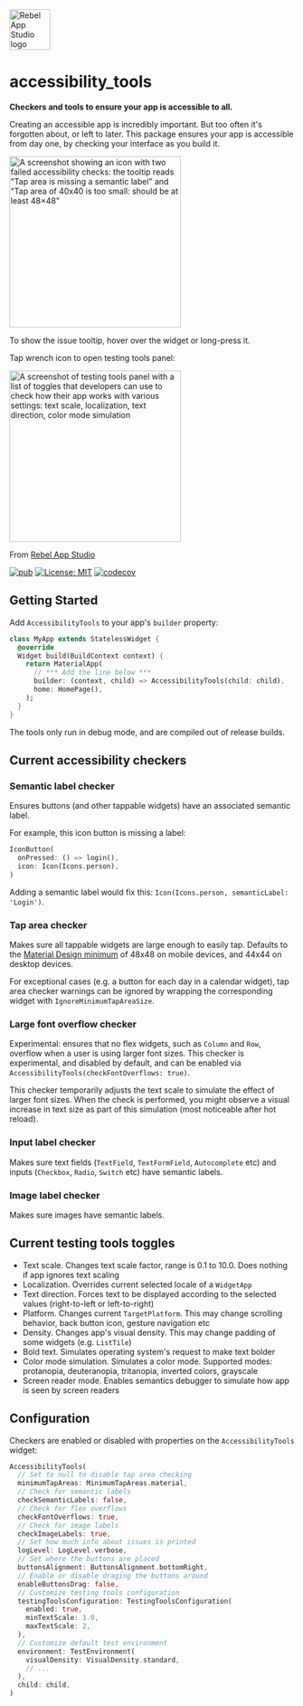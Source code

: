<img width="72" alt="Rebel App Studio logo" src="https://github.com/rebelappstudio/accessibility_tools/assets/20989940/922ccd4c-858d-4d2b-8c3e-2a8adf5af4ba">

# accessibility_tools

**Checkers and tools to ensure your app is accessible to all.**

Creating an accessible app is incredibly important. But too often it's forgotten about, or left to later. This package ensures your app is accessible from day one, by checking your interface as you build it.

<img width="303" alt='A screenshot showing an icon with two failed accessibility checks: the tooltip reads "Tap area is missing a semantic label" and "Tap area of 40x40 is too small: should be at least 48×48"' src="https://user-images.githubusercontent.com/756862/208949704-1b1f9211-2ae4-428d-a410-b58f03115b6a.png">

To show the issue tooltip, hover over the widget or long-press it.

Tap wrench icon to open testing tools panel:

<img width="303" alt="A screenshot of testing tools panel with a list of toggles that developers can use to check how their app works with various settings: text scale, localization, text direction, color mode simulation" src="https://github.com/rebelappstudio/accessibility_tools/assets/20989940/f21aef83-2ec3-4ab9-8ea7-bbfe17595ea6">

From [Rebel App Studio][rebel_home]

[![pub](https://img.shields.io/pub/v/accessibility_tools.svg?label=pub.dev&color=blue)](https://pub.dev/packages/accessibility_tools)
[![License: MIT](https://img.shields.io/badge/License-MIT-purple.svg)](https://opensource.org/licenses/MIT)
[![codecov](https://codecov.io/gh/rebelappstudio/accessibility_tools/branch/main/graph/badge.svg?token=GSOA9QVWB8)](https://codecov.io/gh/rebelappstudio/accessibility_tools)

## Getting Started

Add `AccessibilityTools` to your app's `builder` property:

```dart
class MyApp extends StatelessWidget {
  @override
  Widget build(BuildContext context) {
    return MaterialApp(
      // *** Add the line below ***
      builder: (context, child) => AccessibilityTools(child: child),
      home: HomePage(),
    );
  }
}
```

The tools only run in debug mode, and are compiled out of release builds.

## Current accessibility checkers

### Semantic label checker

Ensures buttons (and other tappable widgets) have an associated semantic label.

For example, this icon button is missing a label:

```dart
IconButton(
  onPressed: () => login(),
  icon: Icon(Icons.person),
)
```

Adding a semantic label would fix this: `Icon(Icons.person, semanticLabel: 'Login')`.

### Tap area checker

Makes sure all tappable widgets are large enough to easily tap. Defaults to the [Material Design minimum](https://m3.material.io/foundations/accessible-design/accessibility-basics#28032e45-c598-450c-b355-f9fe737b1cd8) of 48x48 on mobile devices, and 44x44 on desktop devices.

For exceptional cases (e.g. a button for each day in a calendar widget), tap area checker warnings can be 
ignored by wrapping the corresponding widget with `IgnoreMinimumTapAreaSize`.

### Large font overflow checker

Experimental: ensures that no flex widgets, such as `Column` and `Row`, overflow when a user is using larger font sizes. This checker is experimental, and disabled by default, and can be enabled via `AccessibilityTools(checkFontOverflows: true)`.

This checker temporarily adjusts the text scale to simulate the effect of larger font sizes. When the check is performed, you might observe a visual increase in text size as part of this simulation (most noticeable after hot reload).

### Input label checker

Makes sure text fields (`TextField`, `TextFormField`, `Autocomplete` etc) and inputs (`Checkbox`, `Radio`, `Switch` etc) have semantic labels.

### Image label checker

Makes sure images have semantic labels.

## Current testing tools toggles

* Text scale. Changes text scale factor, range is 0.1 to 10.0. Does nothing if app ignores text scaling
* Localization. Overrides current selected locale of a `WidgetApp`
* Text direction. Forces text to be displayed according to the selected values (right-to-left or left-to-right)
* Platform. Changes current `TargetPlatform`. This may change scrolling behavior, back button icon, gesture navigation etc
* Density. Changes app's visual density. This may change padding of some widgets (e.g. `ListTile`)
* Bold text. Simulates operating system's request to make text bolder
* Color mode simulation. Simulates a color mode. Supported modes: protanopia, deuteranopia, tritanopia, inverted colors, grayscale
* Screen reader mode. Enables semantics debugger to simulate how app is seen by screen readers

## Configuration

Checkers are enabled or disabled with properties on the `AccessibilityTools` widget:

```dart
AccessibilityTools(
  // Set to null to disable tap area checking
  minimumTapAreas: MinimumTapAreas.material,
  // Check for semantic labels
  checkSemanticLabels: false,
  // Check for flex overflows
  checkFontOverflows: true,
  // Check for image labels
  checkImageLabels: true,
  // Set how much info about issues is printed
  logLevel: LogLevel.verbose,
  // Set where the buttons are placed
  buttonsAlignment: ButtonsAlignment.bottomRight,
  // Enable or disable draging the buttons around
  enableButtonsDrag: false,
  // Customize testing tools configuration
  testingToolsConfiguration: TestingToolsConfiguration(
    enabled: true,
    minTextScale: 1.0,
    maxTextScale: 2,
  ),
  // Customize default test environment
  environment: TestEnvironment(
    visualDensity: VisualDensity.standard,
    // ...
  ),
  child: child,
)
```

[rebel_home]: https://rebelappstudio.com/
